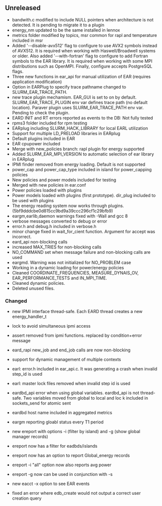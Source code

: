 ## Unreleased
- bandwith.c modified to include NULL pointers when architecture is not detected. It is pending to migrate it to a plugin
- energy_nm updated to be the same installed in lennox
- metrics folder modified by topics, msr common for rapl and temperature included in msr
- Added '--disable-avx512' flag to configure to use AVX2 symbols instead of AVX512. It is required when working with Haswell/Broadwell systems or older. Also added '--with-fortran' flag to configure to add Fortran symbols to the EAR library. It is required when working with some MPI distributions such as OpenMPI. Finally, configure accepts PostgreSQL flags.
- Three new functions in ear_api for manual utilization of EAR (requires application modification)
- Option in EARPlug to specify trace pathname changed to SLURM_EAR_TRACE_PATH.
- new trace plugin mechamism. EAR_GUI is set to on by default. SLURM_EAR_TRACE_PLUGIN env var defines trace path (no default location). Paraver plugin uses SLURM_EAR_TRACE_PATH env var. Pending to check the plugin.
- EARD INIT and RT errors reported as events to the DB: Not fully tested
- rpms3 folder included for rpm testing
- EARplug including SLURM_HACK_LIBRARY for local EARL utilization
- Support for multiple LD_PRELOAD libraries in EARplug
- Default plugins included in EAR
- EAR cpupower included 
- Merge with new_policies branch: rapl plugin for energy supported
- Added SLURM_EAR_MPI_VERSION to automatic selection of ear library  in EARplug
- IPMI finder removed from energy loading. Default is not supported
- power_cap and power_cap_type included in island for power_capping policies
- New policies and power models included for testing
- Merged with new policies in ear.conf
- Power policies loaded with plugins 
- Power models loaded with plugins (first prototype). dir_plug included to be used with plugins
- The energy reading system now works through plugins. (5bf9dddcbe0d815cc9bd9a39ccc296cf1c29bfb9)
- eargm,earlib,daemon warnings fixed with -Wall and gcc 8
- verbose messages converted to debug or error
- error.h and debug.h included in verbose.h
- minor change fixed in wait_for_cient function. Argument for accept was incorrect.
- eard_api non-blocking calls
- increased  MAX_TRIES for non-blocking calls
- NO_COMMAND set when message failure and non-blocking calls are used
- eargmd. Warning was not initialized for NO_PROBLEM case
- Working in a dynamic loading for power/energy policies
- Cleaned COORDINATE_FREQUENCIES, MEASURE_DYNAIS_OV, EAR_PERFORMANCE_TESTS and IN_MPI_TIME.
- Cleaned dynamic policies.
- Deleted unused files.

### Changed
- new IPMI interface thread-safe. Each EARD thread creates a new energy_handler_t
- lock to avoid simultaneous ipmi access
- assert removed from ipmi functions. replaced by condition+error message
- eard_rapi new_job and end_job calls are now non-blocking
- support for dynamic management of multiple contexts

- earl: error.h included in ear_api.c. It was generating a crash when invalid step_id is used
- earl: master lock files removed when invalid step id is used

- eardbd_api error when using global variables. eardbd_api is not thread-safe. Two variables moved from global to local and loc    k included in sockets_send for atomic sent
- eardbd host name included in aggregated metrics

- eargm reporting gloabl status every T1 period

- new ereport with options -i (filter by island) and -g (show global manager records)
- ereport now has a filter for eadbds/islands
- ereport now has an option to report Global_energy records
- ereport -i "all" option now also reports avg power
- ereport -g now can be used in conjunction with -s
- new eacct -x option to see EAR events

- fixed an error where edb_create would not output a correct user creation query
